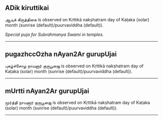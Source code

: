 ## ADik kiruttikai
ஆடிக் கிருத்திகை is observed on Kṛttikā nakṣhatram day of Kaṭaka (solar) month (sunrise (default)/puurvaviddha (default)).

_Special puja for Subrahmanya Swami in temples._

---
## pugazhccOzha nAyan2Ar gurupUjai
புகழ்ச்சோழ நாயனார் குருபூஜை is observed on Kṛttikā nakṣhatram day of Kaṭaka (solar) month (sunrise (default)/puurvaviddha (default)).



---
## mUrtti nAyan2Ar gurupUjai
மூர்த்தி நாயனார் குருபூஜை is observed on Kṛttikā nakṣhatram day of Kaṭaka (solar) month (sunrise (default)/puurvaviddha (default)).



---
